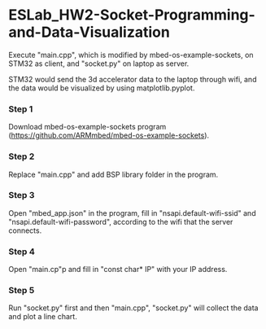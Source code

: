 # ESLab_HW2-Socket-Programming-and-Data-Visualization

Execute "main.cpp", which is modified by mbed-os-example-sockets, on STM32 as client, and "socket.py" on laptop as server.

STM32 would send the 3d accelerator data to the laptop through wifi, and the data would be visualized by using matplotlib.pyplot.


### Step 1
Download mbed-os-example-sockets program (https://github.com/ARMmbed/mbed-os-example-sockets). 

### Step 2
Replace "main.cpp" and add BSP library folder in the program.

### Step 3
Open "mbed_app.json" in the program, fill in "nsapi.default-wifi-ssid" and "nsapi.default-wifi-password", according to the wifi that the server connects.

### Step 4
Open "main.cp"p and fill in "const char* IP" with your IP address.

### Step 5 
Run "socket.py" first and then "main.cpp", "socket.py" will collect the data and plot a line chart.
